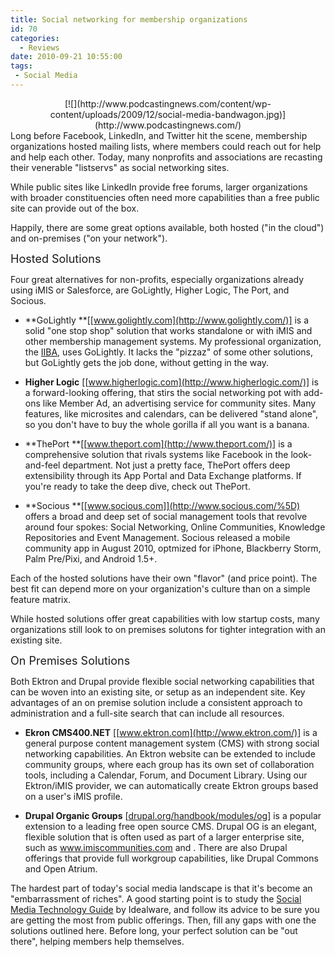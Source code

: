 ```yaml
---
title: Social networking for membership organizations
id: 70
categories:
  - Reviews
date: 2010-09-21 10:55:00
tags:
 - Social Media
---
```


<div class="separator" style="clear:both;text-align:center;">[![](http://www.podcastingnews.com/content/wp-content/uploads/2009/12/social-media-bandwagon.jpg)](http://www.podcastingnews.com/)</div>
Long before Facebook, LinkedIn, and Twitter hit the scene, membership organizations hosted mailing lists, where members could reach out for help and help each other. Today, many nonprofits and associations are recasting their venerable "listservs" as social networking sites.

While public sites like LinkedIn provide free forums, larger organizations with broader constituencies often need more capabilities than a free public site can provide out of the box.

Happily, there are some great options available, both hosted ("in the cloud") and on-premises ("on your network").

<span style="font-size:large;">Hosted Solutions </span>

Four great alternatives for non-profits, especially organizations already using iMIS or Salesforce, are GoLightly, Higher Logic, The Port, and Socious.

* **GoLightly **[[www.golightly.com](http://www.golightly.com/)] is a solid "one stop shop" solution that works standalone or with iMIS and other membership management systems. My professional organization, the [IIBA](http://www.theiiba.org/), uses GoLightly. It lacks the "pizzaz" of some other solutions, but GoLightly gets the job done, without getting in the way.

* **Higher Logic** [[www.higherlogic.com](http://www.higherlogic.com/)] is a forward-looking offering, that stirs the social networking pot with add-ons like Member Ad, an advertising service for community sites. Many features, like microsites and calendars, can be delivered "stand alone", so you don't have to buy the whole gorilla if all you want is a banana.

* **ThePort **[[www.theport.com](http://www.theport.com/)] is a comprehensive solution that rivals systems like Facebook in the look-and-feel department. Not just a pretty face, ThePort offers deep extensibility through its App Portal and Data Exchange platforms. If you're ready to take the deep dive, check out ThePort.

* **Socious **[[www.socious.com]](http://www.socious.com/%5D) offers a broad and deep set of social management tools that revolve around four spokes: Social Networking, Online Communities, Knowledge Repositories and Event Management. Socious released a mobile community app in August 2010, optmized for iPhone, Blackberry Storm, Palm Pre/Pixi, and Android 1.5+.

Each of the hosted solutions have their own "flavor" (and price point). The best fit can depend more on your organization's culture than on a simple feature matrix.

While hosted solutions offer great capabilities with low startup costs, many organizations still look to on premises solutons for tighter integration with an existing site.

<span style="font-size:large;">On Premises Solutions </span>

Both Ektron and Drupal provide flexible social networking capabilities that can be woven into an existing site, or setup as an independent site. Key advantages of an on premise solution include a consistent approach to administration and a full-site search that can include all resources.

* **Ekron CMS400.NET** [[www.ektron.com](http://www.ektron.com/)] is a general purpose content management system (CMS) with strong social networking capabilities. An Ektron website can be extended to include community groups, where each group has its own set of collaboration tools, including a Calendar, Forum, and Document Library. Using our Ektron/iMIS provider, we can automatically create Ektron groups based on a user's iMIS profile.

* **Drupal Organic Groups** [[drupal.org/handbook/modules/og](http://drupal.org/handbook/modules/og)] is a popular extension to a leading free open source CMS. Drupal OG is an elegant, flexible solution that is often used as part of a larger enterprise site, such as www.imiscommunities.com and . There are also Drupal offerings that provide full workgroup capabilities, like Drupal Commons and Open Atrium.

The hardest part of today's social media landscape is that it's become an "embarrassment of riches". A good starting point is to study the [Social Media Technology Guide](http://tedhusted.blogspot.com/2010/09/idealware-nonprofit-social-media.html) by Idealware, and follow its advice to be sure you are getting the most from public offerings. Then, fill any gaps with one the solutions outlined here. Before long, your perfect solution can be "out there", helping members help themselves.